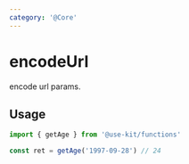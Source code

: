 ```yaml
---
category: '@Core'
---
```


# encodeUrl

encode url params.

## Usage

```ts
import { getAge } from '@use-kit/functions'

const ret = getAge('1997-09-28') // 24
```
